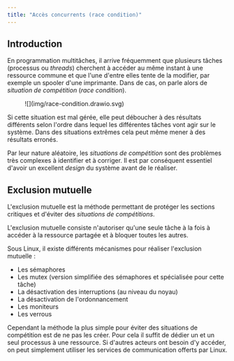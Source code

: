 ```yaml
---
title: "Accès concurrents (race condition)"
---
```


## Introduction

En programmation multitâches, il arrive fréquemment que plusieurs tâches
(processus ou _threads_) cherchent à accéder au même instant à une ressource
commune et que l'une d'entre elles tente de la modifier, par exemple un spooler d'une
imprimante. Dans de cas, on parle alors de _situation de compétition_ (_race
condition_).

<figure markdown>
![](img/race-condition.drawio.svg)
</figure>

Si cette situation est mal gérée, elle peut déboucher à des résultats différents
selon l'ordre dans lequel les différentes tâches vont agir sur le système. Dans
des situations extrêmes cela peut même mener à des résultats erronés.

Par leur nature aléatoire, les _situations de compétition_ sont des problèmes
très complexes à identifier et à corriger. Il est par conséquent
essentiel d'avoir un excellent _design_ du système avant de le réaliser.

## Exclusion mutuelle

L'exclusion mutuelle est la méthode permettant de protéger les sections
critiques et d'éviter des _situations de compétitions_.

L'exclusion mutuelle consiste n'autoriser qu'une seule tâche à la fois à
accéder à la ressource partagée et à bloquer toutes les autres.

Sous Linux, il existe différents mécanismes pour réaliser l'exclusion mutuelle :

- Les sémaphores
- Les mutex (version simplifiée des sémaphores et spécialisée pour cette tâche)
- La désactivation des interruptions (au niveau du noyau)
- La désactivation de l'ordonnancement
- Les moniteurs
- Les verrous

Cependant la méthode la plus simple pour éviter des situations de compétition
est de ne pas les créer. Pour cela il suffit de dédier un et un seul processus à
une ressource. Si d'autres acteurs ont besoin d'y accéder, on peut simplement
utiliser les services de communication offerts par Linux.
